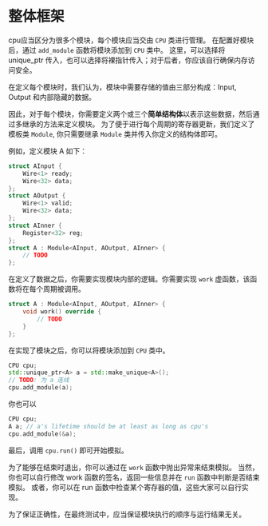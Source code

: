 # 整体框架

cpu应当区分为很多个模块，每个模块应当交由 `CPU` 类进行管理。
在配置好模块后，通过 `add_module` 函数将模块添加到 `CPU` 类中。
这里，可以选择将 unique_ptr 传入，也可以选择将裸指针传入；对于后者，你应该自行确保内存访问安全。

在定义每个模块时，我们认为，模块中需要存储的值由三部分构成：Input, Output 和内部隐藏的数据。

因此，对于每个模块，你需要定义两个或三个**简单结构体**以表示这些数据，然后通过多继承的方法来定义模块。
为了便于进行每个周期的寄存器更新，我们定义了模板类 `Module`, 你只需要继承 `Module` 类并传入你定义的结构体即可。

例如，定义模块 A 如下：

```cpp
struct AInput {
	Wire<1> ready;
	Wire<32> data;
};
struct AOutput {
	Wire<1> valid;
	Wire<32> data;
};
struct AInner {
	Register<32> reg;
};
struct A : Module<AInput, AOutput, AInner> {
	// TODO
};
```

在定义了数据之后，你需要实现模块内部的逻辑。你需要实现 `work` 虚函数，该函数将在每个周期被调用。

```cpp
struct A : Module<AInput, AOutput, AInner> {
	void work() override {
		// TODO
	}
};
```

在实现了模块之后，你可以将模块添加到 `CPU` 类中。

```cpp
CPU cpu;
std::unique_ptr<A> a = std::make_unique<A>();
// TODO: 为 a 连线
cpu.add_module(a);
```

你也可以
```cpp
CPU cpu;
A a; // a's lifetime should be at least as long as cpu's
cpu.add_module(&a);
```

最后，调用 `cpu.run()` 即可开始模拟。

为了能够在结束时退出，你可以通过在 `work` 函数中抛出异常来结束模拟。
当然，你也可以自行修改 work 函数的签名，返回一些信息并在 `run` 函数中判断是否结束模拟。
或者，你可以在 run 函数中检查某个寄存器的值，这些大家可以自行实现。

为了保证正确性，在最终测试中，应当保证模块执行的顺序与运行结果无关。
